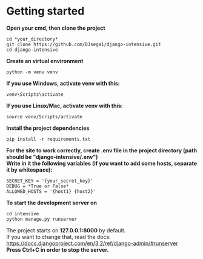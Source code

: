# Getting started
**Open your cmd, then clone the project**  
```
cd *your_directory*
git clone https://github.com/DJsega1/django-intensive.git
cd django-intensive
```  

**Create an virtual environment**  
```
python -m venv venv
```
**If you use Windows, activate venv with this:**
```
venv\Scripts\activate
```
**If you use Linux/Mac, activate venv with this:**
```
source venv/Scripts/activate
```

**Install the project dependencies**  
```
pip install -r requirements.txt
```

**For the site to work correctly, create .env file in the project directory (path should be "django-intensive/.env")**  
**Write in it the following variables (if you want to add some hosts, separate it by whitespace):**
```
SECRET_KEY = '{your_secret_key}'
DEBUG = *True or False*
ALLOWED_HOSTS = '{host1} {host2}'
```

**To start the development server on**  
```
cd intensive
python manage.py runserver
```  
The project starts on **127.0.0.1:8000** by default.  
If you want to change that, read the docs:  
https://docs.djangoproject.com/en/3.2/ref/django-admin/#runserver  
**Press Ctrl+C in order to stop the server.**

